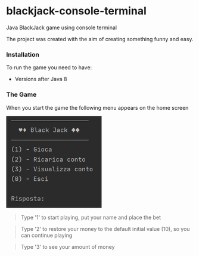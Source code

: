 # blackjack-console-terminal
Java BlackJack game using console terminal

The project was created with the aim of creating something funny and easy.

### Installation
To run the game you need to have:
* Versions after Java 8

### The Game
When you start the game the following menu appears on the home screen

![menu](./media/screenshot_menu.png)

>Type '1' to start playing, put your name and place the bet

>Type '2' to restore your money to the default initial value (10), so you can continue playing

>Type '3' to see your amount of money
